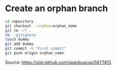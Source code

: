 # Create an orphan branch

```sh
cd repository
git checkout --orphan=orphan_name
git rm -rf .
rm '.gitignore'
touch dummy
git add dummy
git commit -m "First commit"
git push origin orphan_name
```

Source: <https://gist.github.com/seanbuscay/5877413>
